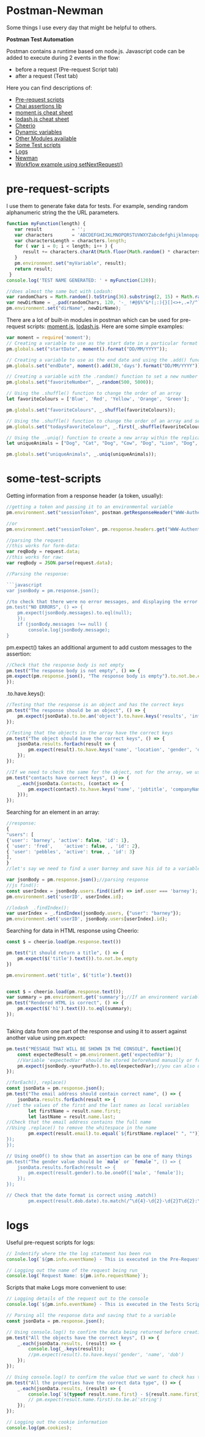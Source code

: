 # Postman-Newman
Some things I use every day that might be helpful to others.

**Postman Test Automation**

Postman contains a runtime based om node.js. 
Javascript code can be added to execute during  2 events in the flow:
* before a request (Pre-request Script tab)
* after a request (Test tab)

Here you can find descriptions of:

* [Pre-request scripts](#pre-request-scripts)
* [Chai assertions lib](https://www.chaijs.com/api/bdd/)
* [moment.js  cheat sheet](#moment.js)
* [lodash.js cheat sheet](https://github.com/Allariya/Postman-Newman/blob/master/Lodash_cheatshit.js)
* [Cheerio](https://github.com/cheeriojs/cheerio/blob/master/Readme.md)
* [Dynamic variables](https://learning.postman.com/docs/postman/variables-and-environments/variables-list/)
* [Other Modules available](https://learning.postman.com/docs/postman/scripts/postman-sandbox-api-reference/)
* [Some Test scripts](#some-test-scripts)
* [Logs](#logs)
* [Newman](https://www.npmjs.com/package/newman)
* [Workflow example using setNextRequest()](https://github.com/Allariya/Postman-Newman/blob/master/workflow_example.postman_collection.json)

# pre-request-scripts

I use them to generate fake data for tests.
For example, sending random alphanumeric string the the URL parameters.

```javascript
function myFunction(length) {
   var result           = '';
   var characters       = 'ABCDEFGHIJKLMNOPQRSTUVWXYZabcdefghijklmnopqrstuvwxyz0123456789-_ ';
   var charactersLength = characters.length;
   for ( var i = 0; i < length; i++ ) {
      result += characters.charAt(Math.floor(Math.random() * charactersLength));
   }
   pm.environment.set("myVariable", result);
   return result;
 }
console.log('TEST NAME GENERATED: ' + myFunction(120));

//does almost the same but with Lodash:
var randomChars = Math.random().toString(36).substring(2, 15) + Math.random().toString(36).substring(2, 15);
var newDirName = _.pad(randomChars, 120, '-_ !#@$%^&*(;:){}[]<>+,.=?/^`|~');
pm.environment.set("dirName", newDirName);
```

There are a lot of built-in modules in postman which can be used for pre-request scripts: [moment.js](#moment.js), [lodash.js]((https://github.com/Allariya/Postman-Newman/blob/master/Lodash_cheatshit.js)). Here are some simple examples:

```javascript
var moment = require('moment');
// Creating a variable to use as the start date in a particular format
pm.globals.set("startDate", moment().format("DD/MM/YYYY"));

// Creating a variable to use as the end date and using the .add() function to set it 30 days in the future
pm.globals.set("endDate", moment().add(30,'days').format("DD/MM/YYYY"));

// Creating a variable with the .random() function to set a new number in the 500 > 5000 range
pm.globals.set("favoriteNumber", _.random(500, 5000));

// Using the .shuffle() function to change the order of an array
let favoriteColours = ['Blue', 'Red', 'Yellow', 'Orange', 'Green'];

pm.globals.set("favoriteColours", _.shuffle(favoriteColours));

// Using the .shuffle() function to change the order of an array and set the variable to the first one using .first()
pm.globals.set("todaysFavoriteColour", _.first(_.shuffle(favoriteColours)));

// Using the _.uniq() function to create a new array within the replicated values
let uniqueAnimals = ["Dog", "Cat", "Dog", "Cow", "Dog", "Lion", "Dog", "Horse"];

pm.globals.set("uniqueAnimals", _.uniq(uniqueAnimals));
````


# some-test-scripts

Getting information from a response header (a token, usually):

```javascript
//getting a token and passing it to an environmental variable
pm.environment.set("sessionToken", postman.getResponseHeader("WWW-Authenticate"))

//or
pm.environment.set("sessionToken", pm.response.headers.get("WWW-Authenticate"));

//parsing the request
//this works for form-data:
var reqBody = request.data;
//this works for raw:
var reqBody = JSON.parse(request.data);

//Parsing the response:

```javascript
var jsonBody = pm.response.json();

//to check that there were no error messages, and displaying the error message if there's any. (pm.expect - underlying this is the ChaiJS expect BDD library).
pm.test("NO ERRORS", () => {
    pm.expect(jsonBody.messages).to.eql(null);
    });
    if (jsonBody.messages !== null) {
        console.log(jsonBody.message);
}
``` 
pm.expect() takes an additional argument to add custom messages to the assertion:

```javascript 
//Check that the response body is not empty 
pm.test("The response body is not empty", () => {
pm.expect(pm.response.json(), "The response body is empty").to.not.be.empty;
});
```  

.to.have.keys():

```javascript 
//Testing that the response is an object and has the correct keys
pm.test("The response should be an object", () => {
    pm.expect(jsonData).to.be.an('object').to.have.keys('results', 'info');
});

//Testing that the objects in the array have the correct keys
pm.test("The object should have the correct keys", () => {
    jsonData.results.forEach(result => {
        pm.expect(result).to.have.keys('name', 'location', 'gender', 'dob', 'phone');
    });
});

//If we need to check the same for the object, not for the array, we use _.each (Lodash)
pm.test("contacts have correct keys", () => {
    _.each(jsonData.Contacts, (contact => {
        pm.expect(contact).to.have.keys('name', 'jobtitle', 'companyName');
    }));
});
```

Searching for an element in an array:

```javascript
//response:
{
"users": [
{'user': 'barney', 'active': false, 'id': 1},
{ 'user': 'fred',    'active': false, , 'id': 2},
{ 'user': 'pebbles', 'active': true, , 'id': 3}
],
}
//let's say we need to find a user barney and save his id to a variable.

var jsonBody = pm.response.json();//parsing response
//js find():
const userIndex = jsonBody.users.find((inf) => inf.user === 'barney'); // searching for the element's index
pm.environment.set('userID', userIndex.id);

//lodash _.findIndex():
var userIndex = _.findIndex(jsonBody.users, {"user": "barney"});
pm.environment.set('userID', jsonBody.users[userIndex].id);

```
Searching for data in HTML response using Cheerio:

```javascript
const $ = cheerio.load(pm.response.text())

pm.test("it should return a title", () => { 
    pm.expect($('title').text()).to.not.be.empty 
})

pm.environment.set('title', $('title').text())


const $ = cheerio.load(pm.response.text());
var summary = pm.environment.get('summary');//If an environment variable is called inside the function, postman runner doesn't execute pm.invironment.get, so call it outside and use a local variable.
pm.test("Rendered HTML is correct", () => { 
    pm.expect($('h1').text()).to.eql(summary);
});



```

Taking data from one part of the response and using it to assert against another value using pm.expect:

```javascript
pm.test("MESSAGE THAT WILL BE SHOWN IN THE CONSOLE", function(){
    const expectedResult = pm.environment.get('expectedVar'); 
    //Variable 'expectedVar' should be stored beforehand manually or from one other request.
    pm.expect(jsonBody.<yourPath>).to.eql(expectedVar);//you can also use .to.not.eql(), .to.include(), .to.not.include() and many others that Postman provides.
});

//forEach(), replace()
const jsonData = pm.response.json();
pm.test("The email address should contain correct name", () => {
    jsonData.results.forEach(result => {
//set the values of the first and the last names as local variables 
        let firstName = result.name.first;
        let lastName = result.name.last;
//Check that the email address contains the full name
//Using .replace() to remove the whitespace in the name
        pm.expect(result.email).to.equal(`${firstName.replace(" ", "")}.${lastName.replace(" ", "")}@domain.com);
});
});

// Using oneOf() to show that an assertion can be one of many things
pm.test("The gender value should be `male` or `female`", () => {
    jsonData.results.forEach(result => {
        pm.expect(result.gender).to.be.oneOf(['male', 'female']);
    });
});

// Check that the date format is correct using .match()
        pm.expect(result.dob.date).to.match(/^\d{4}-\d{2}-\d{2}T\d{2}:\d{2}:\d{2}Z$/);
```
# logs

Useful pre-request scripts for logs:

```javascript
// Indentify where the the log statement has been run
console.log(`${pm.info.eventName} - This is executed in the Pre-Request Script before the request is sent`);

// Logging out the name of the request being run
console.log(`Request Name: ${pm.info.requestName}`);
```

Scripts that make Logs more convenient to use:

```javascript
// Logging details of the request out to the console
console.log(`${pm.info.eventName} - This is executed in the Tests Script after the request is sent`);

// Parsing all the response data and saving that to a variable 
const jsonData = pm.response.json();

// Using console.log() to confirm the data being returned before creating your assertions 
pm.test("All the objects have the correct keys", () => {
    _.each(jsonData.results, (result) => {
        console.log(_.keys(result));
        //pm.expect(result).to.have.keys('gender', 'name', 'dob')
    });
});

// Using console.log() to confirm the value that we want to check has the correct datatype
pm.test("All the properties have the correct data type", () => {
    _.each(jsonData.results, (result) => {
        console.log(`${typeof result.name.first} - ${result.name.first}`);
        // pm.expect(result.name.first).to.be.a('string')
    });
});

// Logging out the cookie information
console.log(pm.cookies);
```
